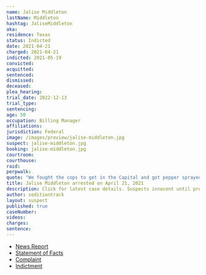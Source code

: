 ```yaml
---
name: Jalise Middleton
lastName: Middleton
hashtag: JaliseMiddleton
aka:
residence: Texas
status: Indicted
date: 2021-04-21
charged: 2021-04-21
indicted: 2021-05-19
convicted:
acquitted:
sentenced:
dismissed:
deceased:
plea_hearing:
trial_date: 2022-12-13
trial_type:
sentencing:
age: 50
occupation: Billing Manager
affiliations:
jurisdiction: Federal
image: /images/preview/jalise-middleton.jpg
suspect: jalise-middleton.jpg
booking: jalise-middleton.jpg
courtroom:
courthouse:
raid:
perpwalk:
quote: "We fought the cops to get in the Capital and got pepper sprayed and beat but by gosh the patriots got in!"
title: Jalise Middleton arrested on April 21, 2021
description: Click for latest case details. Suspects innocent until proven guilty.
author: seditiontrack
layout: suspect
published: true
caseNumber: 
videos:
charges:
sentence:
---
```

- [News Report](https://www.nbcdfw.com/news/local/north-texas-couple-charged-with-assaulting-officers-during-jan-6-capitol-riot/2613058/)
- [Statement of Facts](https://www.justice.gov/usao-dc/case-multi-defendant/file/1388961/download)
- [Complaint](https://www.justice.gov/usao-dc/case-multi-defendant/file/1388981/download)
- [Indictment](https://www.justice.gov/usao-dc/case-multi-defendant/file/1410766/download)
